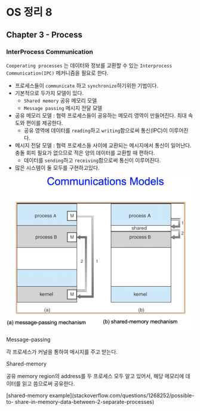 OS 정리 8
========

Chapter 3 - Process
--------------

### InterProcess Communication

`Cooperating processes` 는 데이터와 정보를 교환할 수 있는 `Interprocess Communication(IPC)` 메커니즘을 필요로 한다. 

* 프로세스들이 `communicate` 하고 `synchronize`하기위한 기법이다.
* 기본적으로 두가지 모델이 있다.
  * `Shared memory` 공유 메모리 모델
  * `Message passing` 메시지 전달 모델
* 공유 메모리 모델 : 협력 프로세스들이 공유하는 메모리 영역이 만들어진다. 최대 속도와 편이를 제공한다.
  * 공유 영역에 데이터를 `reading`하고 `writing`함으로써 통신(IPC)이 이루어진다.
* 메시지 전달 모델 : 협력 프로세스들 사이에 교환되는 메시지에서 통신이 일어난다. 충돌 회피 필요가 없으므로 적은 양의 데이터를 교환할 때 편하다.
  * 데이터를 `sending`하고 `receiving`함으로써 통신이 이루어진다.
* 많은 시스템이 둘 모두를 구현하고있다.



<center><img src="./img/Communications Models.png" style="width:60vw;"></img></center>

Message-passing

각 프로세스가 커널을 통하여 메시지를 주고 받는다.

Shared-memory

공유 memory region의 address를 두 프로세스 모두 알고 있어서, 해당 메모리에 데이터를 읽고 씀으로써 공유한다.

[shared-memory example](stackoverflow.com/questions/1268252/possible-to- share-in-memory-data-between-2-separate-processes)





